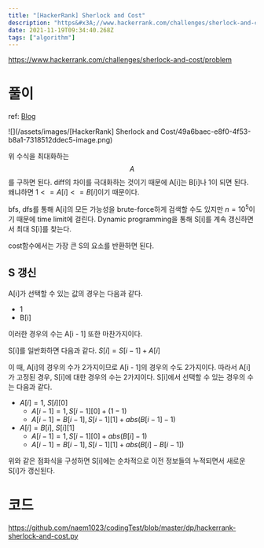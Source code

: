 ```yaml
---
title: "[HackerRank] Sherlock and Cost"
description: "https&#x3A;//www.hackerrank.com/challenges/sherlock-and-cost/problemref: Blog위 수식을 최대화하는 $$A$$를 구하면 된다. diff의 차이를 극대화하는 것이기 때문에 Ai는 Bi나 1이 되면 된다. 왜냐하면"
date: 2021-11-19T09:34:40.268Z
tags: ["algorithm"]
---
```

https://www.hackerrank.com/challenges/sherlock-and-cost/problem

# 풀이
ref: [Blog](http://mrkimkim.com/study/coding_interview/%EC%BD%94%EB%94%A9-%EC%9D%B8%ED%84%B0%EB%B7%B0hackerrank-sherlock-and-cost/)

![](/assets/images/[HackerRank] Sherlock and Cost/49a6baec-e8f0-4f53-b8a1-7318512ddec5-image.png)

위 수식을 최대화하는 $$A$$를 구하면 된다. diff의 차이를 극대화하는 것이기 때문에 A[i]는 B[i]나 1이 되면 된다. 왜냐하면 $1 <= A[i] <= B[i]$이기 때문이다. 

bfs, dfs를 통해 A[i]의 모든 가능성을 brute-force하게 검색할 수도 있지만 $n = 10^5$이기 때문에 time limit에 걸린다. Dynamic programming을 통해 S[i]를 계속 갱신하면서 최대 S[i]를 찾는다.

cost함수에서는 가장 큰 S의 요소를 반환하면 된다.

## S 갱신
A[i]가 선택할 수 있는 값의 경우는 다음과 같다.
- 1
- B[i]

이러한 경우의 수는 A[i - 1] 또한 마찬가지이다. 

S[i]를 일반화하면 다음과 같다.
$S[i] = S[i - 1] + A[i]$

이 때, A[i]의 경우의 수가 2가지이므로 A[i - 1]의 경우의 수도 2가지이다. 따라서 A[i]가 고정된 경우, S[i]에 대한 경우의 수는 2가지이다.
S[i]에서 선택할 수 있는 경우의 수는 다음과 같다.

- $A[i] = 1$, $S[i][0]$
  - $A[i - 1] = 1, S[i - 1][0] + (1 - 1)$
  - $A[i - 1] = B[i - 1], S[i - 1][1] + abs(B[i - 1] - 1)$
- $A[i] = B[i]$, $S[i][1]$
  - $A[i - 1] = 1, S[i - 1][0] + abs(B[i] - 1)$
  - $A[i - 1] = B[i - 1], S[i - 1][1] + abs(B[i] - B[i - 1])$
  
위와 같은 점화식을 구성하면 S[i]에는 순차적으로 이전 정보들의 누적되면서 새로운 S[i]가 갱신된다.
# 코드
https://github.com/naem1023/codingTest/blob/master/dp/hackerrank-sherlock-and-cost.py